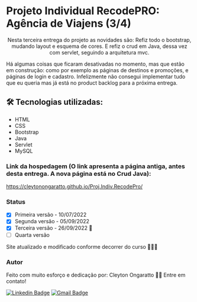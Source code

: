 # Projeto Individual RecodePRO: Agência de Viajens (3/4)

<p align="center">Nesta terceira entrega do projeto as novidades são:
Refiz todo o bootstrap, mudando layout e esquema de cores. E refiz o crud em Java, dessa vez com servlet, seguindo a arquitetura mvc.

Há algumas coisas que ficaram desativadas no momento, mas que estão em construção: como por exemplo as páginas de destinos e promoções, e páginas de login e cadastro. Infelizmente não consegui implementar tudo que eu queria mas já está no product backlog para a próxima entrega.
 
   </p>

## 🛠 Tecnologias utilizadas:

<!--ts-->
   * HTML
   * CSS
   * Bootstrap
   * Java
   * Servlet
   * MySQL
<!--te-->

### Link da hospedagem (O link apresenta a página antiga, antes desta entrega. A nova página está no Crud Java):

https://cleytonongaratto.github.io/Proj.Indiv.RecodePro/

  ### Status

- [x] Primeira versão - 10/07/2022
- [x] Segunda versão - 05/09/2022 
- [x] Terceira versão - 26/09/2022 🚀
- [ ] Quarta versão

Site atualizado e modificado conforme decorrer do curso 🚀🚀🚀

### Autor

Feito com muito esforço e dedicação por: Cleyton Ongaratto 👋🏽 Entre em contato!

[![Linkedin Badge](https://img.shields.io/badge/-Cleyton-blue?style=flat-square&logo=Linkedin&logoColor=white&link=https://www.linkedin.com/in/cleyton-ongaratto-b8153916a/)](https://www.linkedin.com/in/cleyton-ongaratto-b8153916a/) 
[![Gmail Badge](https://img.shields.io/badge/-cleytongarattosousa@gmail.com-c14438?style=flat-square&logo=Gmail&logoColor=white&link=mailto:cleytongarattosousa@gmail.com)](mailto:cleytongarattosousa@gmail.com)






